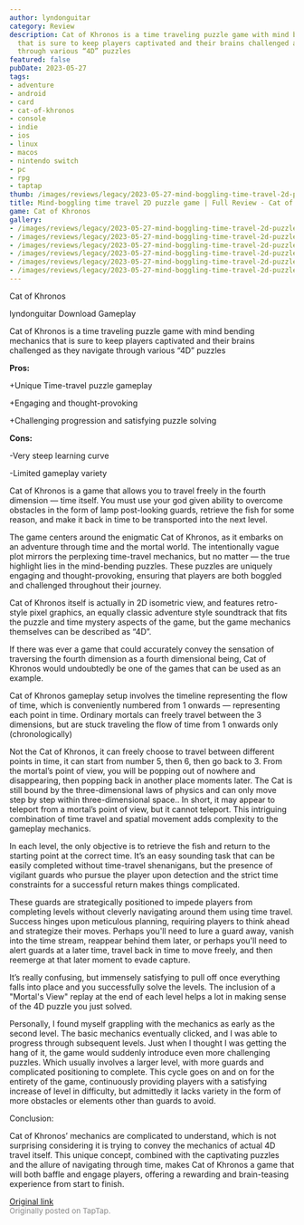 ```yaml
---
author: lyndonguitar
category: Review
description: Cat of Khronos is a time traveling puzzle game with mind bending mechanics
  that is sure to keep players captivated and their brains challenged as they navigate
  through various “4D” puzzles
featured: false
pubDate: 2023-05-27
tags:
- adventure
- android
- card
- cat-of-khronos
- console
- indie
- ios
- linux
- macos
- nintendo switch
- pc
- rpg
- taptap
thumb: /images/reviews/legacy/2023-05-27-mind-boggling-time-travel-2d-puzzle-game--full-review---cat-of-khronos-0.avif
title: Mind-boggling time travel 2D puzzle game | Full Review - Cat of Khronos
game: Cat of Khronos
gallery:
- /images/reviews/legacy/2023-05-27-mind-boggling-time-travel-2d-puzzle-game--full-review---cat-of-khronos-0.avif
- /images/reviews/legacy/2023-05-27-mind-boggling-time-travel-2d-puzzle-game--full-review---cat-of-khronos-1.avif
- /images/reviews/legacy/2023-05-27-mind-boggling-time-travel-2d-puzzle-game--full-review---cat-of-khronos-2.avif
- /images/reviews/legacy/2023-05-27-mind-boggling-time-travel-2d-puzzle-game--full-review---cat-of-khronos-3.avif
- /images/reviews/legacy/2023-05-27-mind-boggling-time-travel-2d-puzzle-game--full-review---cat-of-khronos-4.avif
- /images/reviews/legacy/2023-05-27-mind-boggling-time-travel-2d-puzzle-game--full-review---cat-of-khronos-5.avif
---
```

Cat of Khronos

lyndonguitar
Download
Gameplay

Cat of Khronos is a time traveling puzzle game with mind bending mechanics that is sure to keep players captivated and their brains challenged as they navigate through various “4D” puzzles


**Pros:**


+Unique Time-travel puzzle gameplay

+Engaging and thought-provoking

+Challenging progression and satisfying puzzle solving


**Cons:**


-Very steep learning curve

-Limited gameplay variety

Cat of Khronos is a game that allows you to travel freely in the fourth dimension —  time itself. You must use your god given ability to overcome obstacles in the form of lamp post-looking guards, retrieve the fish for some reason, and make it back in time to be transported into the next level.

The game centers around the enigmatic Cat of Khronos, as it embarks on an adventure through time and the mortal world. The intentionally vague plot mirrors the perplexing time-travel mechanics, but no matter — the true highlight lies in the mind-bending puzzles. These puzzles are uniquely engaging and thought-provoking, ensuring that players are both boggled and challenged throughout their journey.

Cat of Khronos itself is actually in 2D isometric view, and features retro-style pixel graphics, an equally classic adventure style soundtrack that fits the puzzle and time mystery aspects of the game, but the game mechanics themselves can be described as “4D”.

If there was ever a game that could accurately convey the sensation of traversing the fourth dimension as a fourth dimensional being, Cat of Khronos would undoubtedly be one of the games that can be used as an example.

Cat of Khronos gameplay setup involves the timeline representing the flow of time, which is conveniently numbered from 1 onwards — representing each point in time. Ordinary mortals can freely travel between the 3 dimensions, but are stuck traveling the flow of time from 1 onwards only (chronologically)

Not the Cat of Khronos, it can freely choose to travel between different points in time, it can start from number 5, then 6, then go back to 3. From the mortal’s point of view, you will be popping out of nowhere and disappearing, then popping back in another place moments later. The Cat is still bound by the three-dimensional laws of physics and can only move step by step within three-dimensional space.. In short, it may appear to teleport from a mortal’s point of view, but it cannot teleport.  This intriguing combination of time travel and spatial movement adds complexity to the gameplay mechanics.

In each level, the only objective is to retrieve the fish and return to the starting point at the correct time. It’s an easy sounding task that can be easily completed without time-travel shenanigans, but the presence of vigilant guards who pursue the player upon detection and the strict time constraints for a successful return makes things complicated.

These guards are strategically positioned to impede players from completing levels without cleverly navigating around them using time travel. Success hinges upon meticulous planning, requiring players to think ahead and strategize their moves. Perhaps you'll need to lure a guard away, vanish into the time stream, reappear behind them later, or perhaps you'll need to alert guards at a later time, travel back in time to move freely, and then reemerge at that later moment to evade capture.

It’s really confusing, but immensely satisfying to pull off once everything falls into place and you successfully solve the levels. The inclusion of a "Mortal's View" replay at the end of each level helps a lot in making sense of the 4D puzzle you just solved.

Personally, I found myself grappling with the mechanics as early as the second level. The basic mechanics eventually clicked, and I was able to progress through subsequent levels. Just when I thought I was getting the hang of it, the game would suddenly introduce even more challenging puzzles. Which usually involves a larger level, with more guards and complicated positioning to complete. This cycle goes on and on for the entirety of the game, continuously providing players with a satisfying increase of level in difficulty, but admittedly it lacks variety in the form of more obstacles or elements other than guards to avoid.

Conclusion:

Cat of Khronos’ mechanics are complicated to understand, which is not surprising considering it is trying to convey the mechanics of actual 4D travel itself. This unique concept, combined with the captivating puzzles and the allure of navigating through time, makes Cat of Khronos a game that will both baffle and engage players, offering a rewarding and brain-teasing experience from start to finish.

[Original link](https://www.taptap.io/post/5666893)<br><span style="font-size: 0.95em; color: #888;">Originally posted on TapTap.</span>
